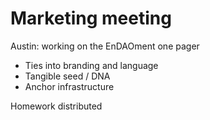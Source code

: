 # Marketing meeting

Austin: working on the EnDAOment one pager
- Ties into branding and language
- Tangible seed / DNA
- Anchor infrastructure

Homework distributed

